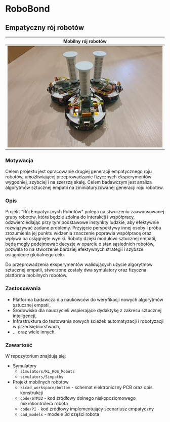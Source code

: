 # RoboBond
## Empatyczny rój robotów

| Mobilny rój robotów |
|:-:|
|![2nd_gen_robot](./images/robots.jpg)|

### Motywacja
Celem projektu jest opracowanie drugiej generacji empatycznego roju robotów, umożliwiającej przeprowadzanie fizycznych eksperymentów wygodniej, szybciej i na szerszą skalę. Celem badawczym jest analiza algorytmów sztucznej empatii na zminiaturyzowanej generacji roju robotów.

### Opis
Projekt "Rój Empatycznych Robotów" polega na stworzeniu zaawansowanej grupy robotów, która będzie zdolna do interakcji i współpracy, odzwierciedlając przy tym podstawowe instynkty ludzkie, aby efektywnie rozwiązywać zadane problemy. Przyjęcie perspektywy innej osoby i próba zrozumienia jej punktu widzenia znaczenie poprawia współpracę oraz wpływa na osiągnięte wyniki. Roboty dzięki modułowi sztucznej empatii, będą mogły podejmować decyzje w oparciu o stan sąsiednich robotów, pozwala to na stworzenie bardziej efektywnych strategii i szybsze osiągnięcie globalnego celu.

Do przeprowadzenia eksperymentów walidujących użycie algorytmów sztucznej empatii, stworzone zostały dwa symulatory oraz fizyczna platforma mobilnych robotów.

### Zastosowania
- Platforma badawcza dla naukowców do weryfikacji nowych algorytmów sztucznej empatii,
- Środowisko dla nauczycieli wspierające dydaktykę z zakresu sztucznej inteligencji,
- Infrastruktura do testowania nowych ścieżek automatyzacji i robotyzacji w przedsiębiorstwach,
- ... oraz wiele innych.

### Zawartość
W repozytorium znajdują się:
- Symulatory
    - `simulators/RL_ROS_Robots`
    - `simulators/Simpathy`
- Projekt mobilnych robotów
    - `kicad_workspace/bottom` - schemat elektroniczny PCB oraz opis konstrukcji
    - `code/STM32` - kod źródłowy dolnego niskopoziomowego mikrokontrolera robota
    - `code/PI` - kod źródłowy implementujący scenariusz empatyczny 
    - `cad_models` - modele 3d części robota